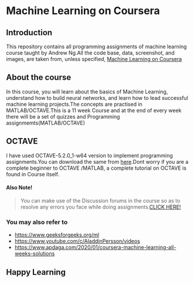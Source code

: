# Machine Learning on Coursera
## Introduction
This repository contains all programming assignments of machine learning course taught by Andrew Ng.All the code base, data, screenshot, and images, are taken from, unless specified, [Machine Learning on Coursera](https://www.coursera.org/learn/machine-learning/)
## About the course
In this course, you will learn about the basics of  Machine Learning, understand how to build neural networks, and learn how to lead successful machine learning projects.The concepts are practised in MATLAB/OCTAVE.This is a 11 week Course and at the end of every week there will be a set of quizzes and Programming assignmemts(MATLAB/OCTAVE)
## OCTAVE
I have used OCTAVE-5.2.0_1-w64 version to implement programming assignments.You can download the same from [here](https://ftp.gnu.org/gnu/octave/windows/octave-5.2.0_1-w64-installer.exe).Dont worry if you are a complete beginner to OCTAVE /MATLAB, a complete tutorial on OCTAVE is found in Course itself.
#### Also Note!
> You can make use of the Discussion forums in the course so as to resolve any errors you face while doing assignments.[CLICK HERE!](https://www.coursera.org/learn/machine-learning/supplement/SFKpu/programming-tips-from-mentors)
### You may also refer to
- https://www.geeksforgeeks.org/ml 
- https://www.youtube.com/c/AladdinPersson/videos
- https://www.apdaga.com/2020/01/coursera-machine-learning-all-weeks-solutions
## Happy Learning
